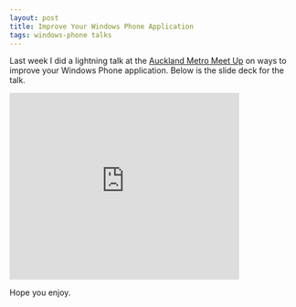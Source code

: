 ```yaml
---
layout: post
title: Improve Your Windows Phone Application
tags: windows-phone talks
---
```


Last week I did a lightning talk at the [Auckland Metro Meet Up][meetup] on ways to improve your Windows Phone application. Below is the slide deck for the talk.

<iframe title ="Preview" scrolling="no" marginheight="0" marginwidth="0" frameborder="0" width="402px" height="327px" style="padding:0;background-color:#fcfcfc;" src="https://r.office.microsoft.com/r/rlidPowerPointEmbed?p1=1&p2=1&p3=SDD28A1F0AF33100D0!137&p4=&ak=!ALlCMJRrApJehe8&kip=1&authkey=!ALlCMJRrApJehe8"></iframe>

Hope you enjoy.

[meetup]: http://www.meetup.com/Auckland-Metro/
